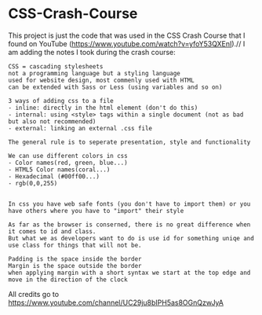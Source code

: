 # CSS-Crash-Course
This project is just the code that was used in the CSS Crash Course that I found on YouTube (https://www.youtube.com/watch?v=yfoY53QXEnI).// 
I am adding the notes I took during the crash course:
    
    CSS = cascading stylesheets
    not a programming language but a styling language
    used for website design, most commenly used with HTML
    can be extended with Sass or Less (using variables and so on)

    3 ways of adding css to a file
    - inline: directly in the html element (don't do this)
    - internal: using <style> tags within a single document (not as bad but also not recommended)
    - external: linking an external .css file

    The general rule is to seperate presentation, style and functionality

    We can use different colors in css
    - Color names(red, green, blue...)
    - HTML5 Color names(coral...)
    - Hexadecimal (#00ff00...)
    - rgb(0,0,255)


    In css you have web safe fonts (you don't have to import them) or you have others where you have to "import" their style

    As far as the browser is conserned, there is no great difference when it comes to id and class. 
    But what we as developers want to do is use id for something uniqe and use class for things that will not be.

    Padding is the space inside the border
    Margin is the space outside the border
    when applying margin with a short syntax we start at the top edge and move in the direction of the clock

All credits go to https://www.youtube.com/channel/UC29ju8bIPH5as8OGnQzwJyA  
